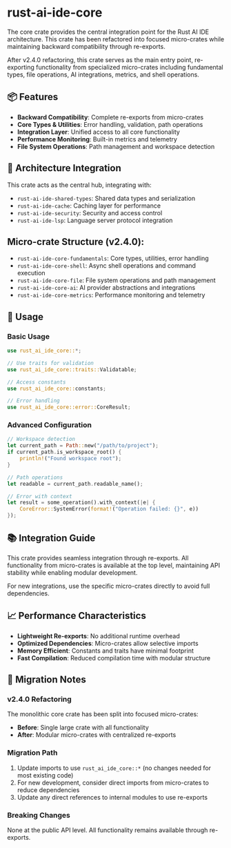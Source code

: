 # rust-ai-ide-core

The core crate provides the central integration point for the Rust AI IDE architecture. This crate has been refactored into focused micro-crates while maintaining backward compatibility through re-exports.

After v2.4.0 refactoring, this crate serves as the main entry point, re-exporting functionality from specialized micro-crates including fundamental types, file operations, AI integrations, metrics, and shell operations.

## 📦 Features

- **Backward Compatibility**: Complete re-exports from micro-crates
- **Core Types & Utilities**: Error handling, validation, path operations
- **Integration Layer**: Unified access to all core functionality
- **Performance Monitoring**: Built-in metrics and telemetry
- **File System Operations**: Path management and workspace detection

## 🔗 Architecture Integration

This crate acts as the central hub, integrating with:

- `rust-ai-ide-shared-types`: Shared data types and serialization
- `rust-ai-ide-cache`: Caching layer for performance
- `rust-ai-ide-security`: Security and access control
- `rust-ai-ide-lsp`: Language server protocol integration

## Micro-crate Structure (v2.4.0):

- `rust-ai-ide-core-fundamentals`: Core types, utilities, error handling
- `rust-ai-ide-core-shell`: Async shell operations and command execution
- `rust-ai-ide-core-file`: File system operations and path management
- `rust-ai-ide-core-ai`: AI provider abstractions and integrations
- `rust-ai-ide-core-metrics`: Performance monitoring and telemetry

## 🚀 Usage

### Basic Usage

```rust
use rust_ai_ide_core::*;

// Use traits for validation
use rust_ai_ide_core::traits::Validatable;

// Access constants
use rust_ai_ide_core::constants;

// Error handling
use rust_ai_ide_core::error::CoreResult;
```

### Advanced Configuration

```rust
// Workspace detection
let current_path = Path::new("/path/to/project");
if current_path.is_workspace_root() {
    println!("Found workspace root");
}

// Path operations
let readable = current_path.readable_name();

// Error with context
let result = some_operation().with_context(|e| {
    CoreError::SystemError(format!("Operation failed: {}", e))
});
```

## 📚 Integration Guide

This crate provides seamless integration through re-exports. All functionality from micro-crates is available at the top level, maintaining API stability while enabling modular development.

For new integrations, use the specific micro-crates directly to avoid full dependencies.

## 📈 Performance Characteristics

- **Lightweight Re-exports**: No additional runtime overhead
- **Optimized Dependencies**: Micro-crates allow selective imports
- **Memory Efficient**: Constants and traits have minimal footprint
- **Fast Compilation**: Reduced compilation time with modular structure

## 🔄 Migration Notes

### v2.4.0 Refactoring

The monolithic core crate has been split into focused micro-crates:

- **Before**: Single large crate with all functionality
- **After**: Modular micro-crates with centralized re-exports

### Migration Path

1. Update imports to use `rust_ai_ide_core::*` (no changes needed for most existing code)
2. For new development, consider direct imports from micro-crates to reduce dependencies
3. Update any direct references to internal modules to use re-exports

### Breaking Changes

None at the public API level. All functionality remains available through re-exports.